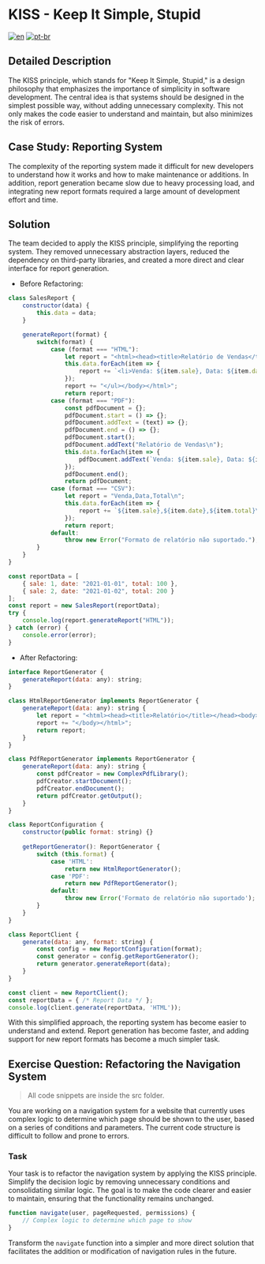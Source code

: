# KISS - Keep It Simple, Stupid
[![en](https://img.shields.io/badge/lang-en-red.svg)](./README.md)
[![pt-br](https://img.shields.io/badge/lang-pt--br-green.svg)](./README.pt-br.md)

## Detailed Description

The KISS principle, which stands for "Keep It Simple, Stupid," is a design philosophy that emphasizes the importance of simplicity in software development. The central idea is that systems should be designed in the simplest possible way, without adding unnecessary complexity. This not only makes the code easier to understand and maintain, but also minimizes the risk of errors.

## Case Study: Reporting System

The complexity of the reporting system made it difficult for new developers to understand how it works and how to make maintenance or additions. In addition, report generation became slow due to heavy processing load, and integrating new report formats required a large amount of development effort and time.

## Solution

The team decided to apply the KISS principle, simplifying the reporting system. They removed unnecessary abstraction layers, reduced the dependency on third-party libraries, and created a more direct and clear interface for report generation.

- Before Refactoring:

```javascript
class SalesReport {
    constructor(data) {
        this.data = data;
    }

    generateReport(format) {
        switch(format) {
            case (format === "HTML"):
                let report = "<html><head><title>Relatório de Vendas</title></head><body><h1>Dados de Vendas</h1><ul>";
                this.data.forEach(item => {
                    report += `<li>Venda: ${item.sale}, Data: ${item.date}, Total: ${item.total}</li>`;
                });
                report += "</ul></body></html>";
                return report;
            case (format === "PDF"):
                const pdfDocument = {};
                pdfDocument.start = () => {};
                pdfDocument.addText = (text) => {};
                pdfDocument.end = () => {};
                pdfDocument.start();
                pdfDocument.addText("Relatório de Vendas\n");
                this.data.forEach(item => {
                    pdfDocument.addText(`Venda: ${item.sale}, Data: ${item.date}, Total: ${item.total}\n`);
                });
                pdfDocument.end();
                return pdfDocument;
            case (format === "CSV"):
                let report = "Venda,Data,Total\n";
                this.data.forEach(item => {
                    report += `${item.sale},${item.date},${item.total}\n`;
                });
                return report;
            default:
                throw new Error("Formato de relatório não suportado.");
        }
    }
}

const reportData = [
    { sale: 1, date: "2021-01-01", total: 100 },
    { sale: 2, date: "2021-01-02", total: 200 }
];
const report = new SalesReport(reportData);
try {
    console.log(report.generateReport("HTML"));
} catch (error) {
    console.error(error);
}
```

- After Refactoring:

```javascript
interface ReportGenerator {
    generateReport(data: any): string;
}

class HtmlReportGenerator implements ReportGenerator {
    generateReport(data: any): string {
        let report = "<html><head><title>Relatório</title></head><body>";
        report += "</body></html>";
        return report;
    }
}

class PdfReportGenerator implements ReportGenerator {
    generateReport(data: any): string {
        const pdfCreator = new ComplexPdfLibrary();
        pdfCreator.startDocument();
        pdfCreator.endDocument();
        return pdfCreator.getOutput();
    }
}

class ReportConfiguration {
    constructor(public format: string) {}
    
    getReportGenerator(): ReportGenerator {
        switch (this.format) {
            case 'HTML':
                return new HtmlReportGenerator();
            case 'PDF':
                return new PdfReportGenerator();
            default:
                throw new Error('Formato de relatório não suportado');
        }
    }
}

class ReportClient {
    generate(data: any, format: string) {
        const config = new ReportConfiguration(format);
        const generator = config.getReportGenerator();
        return generator.generateReport(data);
    }
}

const client = new ReportClient();
const reportData = { /* Report Data */ };
console.log(client.generate(reportData, 'HTML'));
```

With this simplified approach, the reporting system has become easier to understand and extend. Report generation has become faster, and adding support for new report formats has become a much simpler task.

## Exercise Question: Refactoring the Navigation System

> All code snippets are inside the src folder.

You are working on a navigation system for a website that currently uses complex logic to determine which page should be shown to the user, based on a series of conditions and parameters. The current code structure is difficult to follow and prone to errors.

### Task

Your task is to refactor the navigation system by applying the KISS principle. Simplify the decision logic by removing unnecessary conditions and consolidating similar logic. The goal is to make the code clearer and easier to maintain, ensuring that the functionality remains unchanged.

```javascript
function navigate(user, pageRequested, permissions) {
    // Complex logic to determine which page to show
}
```

Transform the `navigate` function into a simpler and more direct solution that facilitates the addition or modification of navigation rules in the future.
